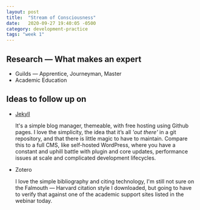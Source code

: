 ```yaml
---
layout: post
title:  "Stream of Consciousness"
date:   2020-09-27 19:40:05 -0500
category: development-practice
tags: "week 1"
---
```


## Research — What makes an expert
* Guilds — Apprentice, Journeyman, Master
* Academic Education

## Ideas to follow up on

* [Jekyll](https://jekyllrb.com/)

  It's a simple blog manager, themeable, with free hosting using Github pages. I love the simplicity, the idea that it’s all _'out there'_ in a git repository, and that there is little magic to have to maintain. Compare this to a full CMS, like self-hosted WordPress, where you have a constant and uphill battle with plugin and core updates, performance issues at scale and complicated development lifecycles.

* Zotero

  I love the simple bibliography and citing technology, I'm still not sure on the Falmouth — Harvard citation style I downloaded, but going to have to verify that against one of the academic support sites listed in the webinar today.
